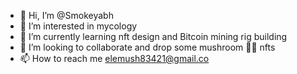 - 👋 Hi, I’m @Smokeyabh
- 👀 I’m interested in mycology
- 🌱 I’m currently learning nft design and 
            Bitcoin mining rig building
- 💞️ I’m looking to collaborate and drop some mushroom 🍄🍄 nfts
- 📫 How to reach me elemush83421@gmail.co

<!---
Smokeyabh/Smokeyabh is a ✨ special ✨ repository because its `README.md` (this file) appears on your GitHub profile.
You can click the Preview link to take a look at your changes.
--->
